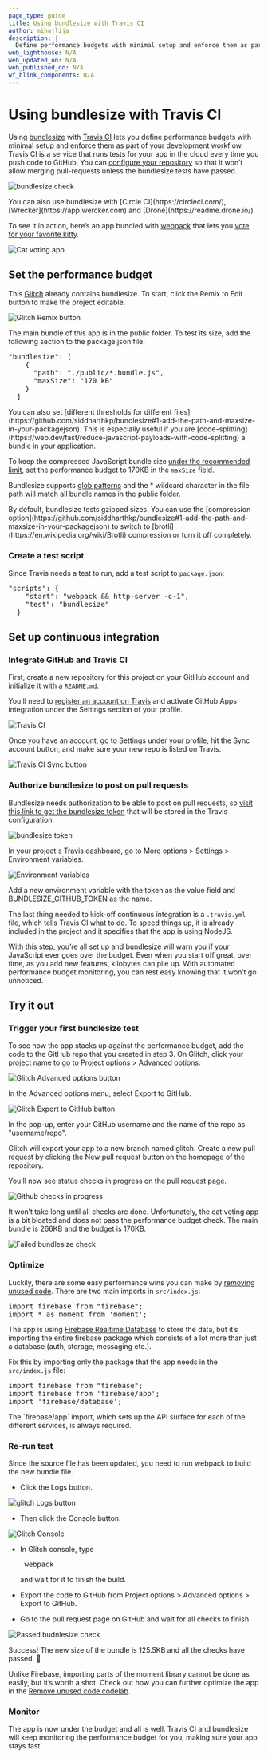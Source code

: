 ```yaml
---
page_type: guide
title: Using bundlesize with Travis CI
author: mihajlija
description: |
  Define performance budgets with minimal setup and enforce them as part of your development workflow using bundlesize with Travis CI.
web_lighthouse: N/A
web_updated_on: N/A
web_published_on: N/A
wf_blink_components: N/A
---
```


# Using bundlesize with Travis CI

Using [bundlesize](https://github.com/siddharthkp/bundlesize) with [Travis CI](https://travis-ci.com/) lets you define performance budgets with minimal setup and enforce them as part of your development workflow. Travis CI is a service that runs tests for your app in the cloud every time you push code to GitHub. You can [configure your repository](https://help.github.com/articles/about-required-status-checks/) so that it won’t allow merging pull-requests unless the bundlesize tests have passed.

![bundlesize check](bundlesize-check.jpg)

<div class="aside note">
You can also use bundlesize with [Circle CI](https://circleci.com/), [Wrecker](https://app.wercker.com) and [Drone](https://readme.drone.io/).
</div>

To see it in action, here’s an app bundled with [webpack](https://webpack.js.org/) that lets you [vote for your favorite kitty](https://glitch.com/edit/#!/scarce-pixie). 


<img class="screenshot" src="./cat-voting-app.png" alt="Cat voting app">

## Set the performance budget

This [Glitch](https://glitch.com/edit/#!/scarce-pixie) already contains bundlesize. To start, click the Remix to Edit button to make the project editable.


![Glitch Remix button](remix-button.png)

The main bundle of this app is in the public folder. To test its size, add the following section to the package.json file:

<pre class="prettyprint">
"bundlesize": [
    {
      "path": "./public/*.bundle.js",
      "maxSize": "170 kB"
    }
  ]
</pre>  

<div class="aside note">
You can also set [different thresholds for different files](https://github.com/siddharthkp/bundlesize#1-add-the-path-and-maxsize-in-your-packagejson). This is especially useful if you are [code-splitting](https://web.dev/fast/reduce-javascript-payloads-with-code-splitting) a bundle in your application.
</div>

To keep the compressed JavaScript bundle size [under the recommended limit](https://web.dev/fast/your-first-performance-budget#budget-for-quantity-based-metrics), set the performance budget to 170KB in the `maxSize` field. 

Bundlesize supports [glob patterns](https://github.com/isaacs/node-glob) and the * wildcard character in the file path will match all bundle names in the public folder.

<div class="aside note">
By default, bundlesize tests gzipped sizes. You can use the [compression option](https://github.com/siddharthkp/bundlesize#1-add-the-path-and-maxsize-in-your-packagejson) to switch to [brotli](https://en.wikipedia.org/wiki/Brotli) compression or turn it off completely.
</div>

### Create a test script

Since Travis needs a test to run, add a test script to `package.json`:

<pre class="prettyprint">
"scripts": {
    "start": "webpack && http-server -c-1",
    "test": "bundlesize"
  }
</pre>  

## Set up continuous integration

### Integrate GitHub and Travis CI

First, create a new repository for this project on your GitHub account and initialize it with a `README.md`.

You’ll need to [register an account on Travis](https://docs.travis-ci.com/user/tutorial) and activate GitHub Apps integration under the Settings section of your profile.

![Travis CI](travis-ci.png)

Once you have an account, go to Settings under your profile, hit the Sync account button, and make sure your new repo is listed on Travis.

![Travis CI Sync button](travis-ci-sync-button.png)

### Authorize bundlesize to post on pull requests

Bundlesize needs authorization to be able to post on pull requests, so [visit this link to get the bundlesize token](https://github.com/login/oauth/authorize?scope=repo%3Astatus&client_id=6756cb03a8d6528aca5a) that will be stored in the Travis configuration. 

![bundlesize token](bundlesize-token.jpg)

In your project's Travis dashboard, go to More options > Settings > Environment variables.


![Environment variables](environment-variables.png)

Add a new environment variable with the token as the value field and BUNDLESIZE_GITHUB_TOKEN as the name. 

The last thing needed to kick-off continuous integration is a `.travis.yml` file, which tells Travis CI what to do. To speed things up, it is already included in the project and it specifies that the app is using NodeJS. 

With this step, you’re all set up and bundlesize will warn you if your JavaScript ever goes over the budget. Even when you start off great, over time, as you add new features, kilobytes can pile up. With automated performance budget monitoring, you can rest easy knowing that it won’t go unnoticed. 

## Try it out

### Trigger your first bundlesize test

To see how the app stacks up against the performance budget, add the code to the GitHub repo that you created in step 3. On Glitch, click your project name to go to Project options > Advanced options.

![Glitch Advanced options button](advanced-options-button.png)

In the Advanced options menu, select Export to GitHub.

![Glitch Export to GitHub button](export-to-github-button.png)

In the pop-up, enter your GitHub username and the name of the repo as "username/repo". 

Glitch will export your app to a new branch named glitch. Create a new pull request by clicking the New pull request button on the homepage of the repository.

You’ll now see status checks in progress on the pull request page.

![Github checks in progress](github-checks-in-progress.png)

It won’t take long until all checks are done. Unfortunately, the cat voting app is a bit bloated and does not pass the performance budget check. The main bundle is 266KB and the budget is 170KB. 

![Failed bundlesize check](failed-bundlesize-check.png)

### Optimize

Luckily, there are some easy performance wins you can make by [removing unused code](https://web.dev/fast/remove-unused-code). There are two main imports in `src/index.js`:

<pre class="prettyprint">
import firebase from "firebase";
import * as moment from 'moment';
</pre>

The app is using [Firebase Realtime Database](https://firebase.google.com/products/realtime-database/) to store the data, but it’s importing the entire firebase package which consists of a lot more than just a database (auth, storage, messaging etc.).

Fix this by importing only the package that the app needs in the `src/index.js` file:

<pre class="prettyprint">
import firebase from "firebase";
import firebase from 'firebase/app';
import 'firebase/database';
</pre>

<div class="aside note">
The `firebase/app` import, which sets up the API surface for each of the different services, is always required.
</div>

### Re-run test

Since the source file has been updated, you need to run webpack to build the new bundle file.

* Click the Logs button.

![glitch Logs button](logs-button.png)

* Then click the Console button. 

![Glitch Console](console-button.png)

* In Glitch console, type <pre class="devsite-terminal devsite-click-to-copy">
webpack</pre> and wait for it to finish the build.

* Export the code to GitHub from Project options > Advanced options > Export to GitHub.

* Go to the pull request page on GitHub and wait for all checks to finish.

![Passed budnlesize check](passed-bundlesize-check.png)

Success! The new size of the bundle is 125.5KB and all the checks have passed. 🎉

Unlike Firebase, importing parts of the moment library cannot be done as easily, but it’s worth a shot. Check out how you can further optimize the app in the [Remove unused code codelab](https://web.dev/fast/remove-unused-code/codelab-remove-unused-code).  

### Monitor

The app is now under the budget and all is well. Travis CI and bundlesize will keep monitoring the performance budget for you, making sure your app stays fast.

